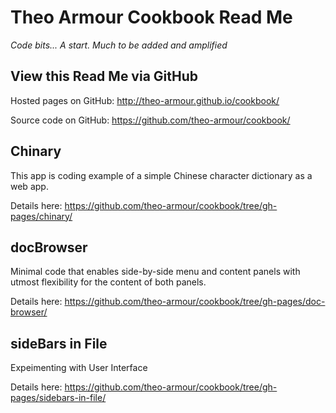 Theo Armour Cookbook Read Me
============================

_Code bits... A start. Much to be added and amplified_

## View this Read Me via GitHub

Hosted pages on GitHub: <http://theo-armour.github.io/cookbook/>

Source code on GitHub: <https://github.com/theo-armour/cookbook/>

## Chinary

This app is coding example of a simple Chinese character dictionary as a web app.  

Details here: <https://github.com/theo-armour/cookbook/tree/gh-pages/chinary/>


## docBrowser

Minimal code that enables side-by-side menu and content panels with utmost flexibility for the content of both panels.

Details here: <https://github.com/theo-armour/cookbook/tree/gh-pages/doc-browser/>

## sideBars in File

Expeimenting with User Interface

Details here: <https://github.com/theo-armour/cookbook/tree/gh-pages/sidebars-in-file/>


